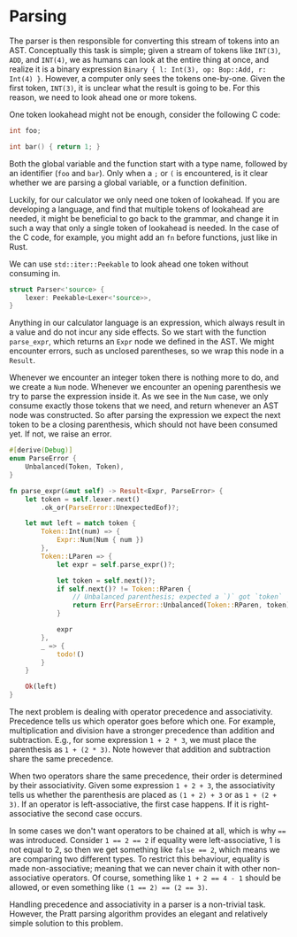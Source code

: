 
# Parsing

The parser is then responsible for converting this stream of tokens into an AST.
Conceptually this task is simple; given a stream of tokens like `INT(3)`, `ADD`,
and `INT(4)`, we as humans can look at the entire thing at once, and realize it
is a binary expression `Binary { l: Int(3), op: Bop::Add, r: Int(4) }`. However,
a computer only sees the tokens one-by-one. Given the first token, `INT(3)`, it
is unclear what the result is going to be. For this reason, we need to look
ahead one or more tokens.

One token lookahead might not be enough, consider the following C code:

```C
int foo;

int bar() { return 1; }
```

Both the global variable and the function start with a type name, followed by an
identifier (`foo` and `bar`). Only when a `;` or `(` is encountered, is it clear
whether we are parsing a global variable, or a function definition.

Luckily, for our calculator we only need one token of lookahead. If you are
developing a language, and find that multiple tokens of lookahead are needed, it
might be beneficial to go back to the grammar, and change it in such a way that
only a single token of lookahead is needed. In the case of the C code, for
example, you might add an `fn` before functions, just like in Rust.

We can use `std::iter::Peekable` to look ahead one token without consuming in.

```rust
struct Parser<'source> {
    lexer: Peekable<Lexer<'source>>,
}
```

Anything in our calculator language is an expression, which always result in a
value and do not incur any side effects. So we start with the function
`parse_expr`, which returns an `Expr` node we defined in the AST. We might
encounter errors, such as unclosed parentheses, so we wrap this node in a
`Result`.

Whenever we encounter an integer token there is nothing more to do, and we
create a `Num` node. Whenever we encounter an opening parenthesis we try to
parse the expression inside it. As we see in the `Num` case, we only consume
exactly those tokens that we need, and return whenever an AST node was
constructed. So after parsing the expression we expect the next token to be a
closing parenthesis, which should not have been consumed yet. If not, we raise
an error.

```rust
#[derive(Debug)]
enum ParseError {
    Unbalanced(Token, Token),
}

fn parse_expr(&mut self) -> Result<Expr, ParseError> {
    let token = self.lexer.next()
        .ok_or(ParseError::UnexpectedEof)?;

    let mut left = match token {
        Token::Int(num) => {
            Expr::Num(Num { num })
        },
        Token::LParen => {
            let expr = self.parse_expr()?;

            let token = self.next()?;
            if self.next()? != Token::RParen {
                // Unbalanced parenthesis; expected a `)` got `token`
                return Err(ParseError::Unbalanced(Token::RParen, token));
            }

            expr
        },
        _ => {
            todo!()
        }
    }

    Ok(left)
}
```

The next problem is dealing with operator precedence and associativity.
Precedence tells us which operator goes before which one. For example,
multiplication and division have a stronger precedence than addition and
subtraction. E.g., for some expression `1 + 2 * 3`, we must place the
parenthesis as `1 + (2 * 3)`. Note however that addition and subtraction share
the same precedence.

When two operators share the same precedence, their order is determined by their
associativity. Given some expression `1 + 2 + 3`, the associativity tells us
whether the parenthesis are placed as `(1 + 2) + 3` or as `1 + (2 + 3)`. If an
operator is left-associative, the first case happens. If it is right-associative
the second case occurs.

In some cases we don't want operators to be chained at all, which is why `==`
was introduced. Consider `1 == 2 == 2` if equality were left-associative, 1 is
not equal to 2, so then we get something like `false == 2`, which means we are
comparing two different types. To restrict this behaviour, equality is made
non-associative; meaning that we can never chain it with other non-associative
operators. Of course, something like `1 + 2 == 4 - 1` should be allowed, or even
something like `(1 == 2) == (2 == 3)`.

Handling precedence and associativity in a parser is a non-trivial task.
However, the Pratt parsing algorithm provides an elegant and relatively simple
solution to this problem.
